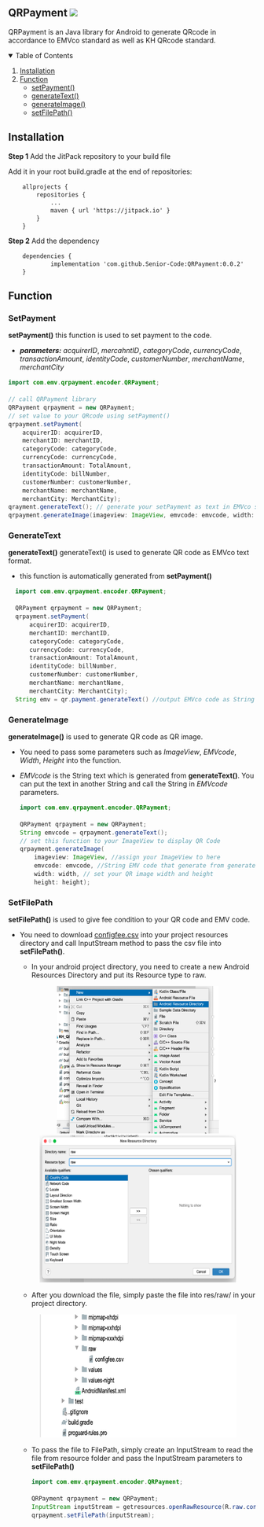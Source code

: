 ## QRPayment  [![](https://jitpack.io/v/Senior-Code/QRPayment.svg)](https://jitpack.io/#Senior-Code/QRPayment) 

QRPayment is an Java library for Android to generate QRcode in accordance to EMVco standard as well as KH QRcode standard.
  
<!-- TABLE OF CONTENTS -->
<details open="open">
  <summary>Table of Contents</summary>
  <ol>
    <li><a href="#installation">Installation</a></li>
    <li><a href="#function">Function</a>
      <ul>
        <li><a href="#setpayment">setPayment()</a></li>
        <li><a href="#generatetext">generateText()</a></li>
        <li><a href="#generateimage">generateImage()</a></li>
        <li><a href="#setfilepath">setFilePath()</a></li>
      </ul>
    </li>
  </ol>
</details>

## Installation

**Step 1** Add the JitPack repository to your build file

Add it in your root build.gradle at the end of repositories:

```
	allprojects {
		repositories {
			...
			maven { url 'https://jitpack.io' }
		}
	}
```

**Step 2** Add the dependency

```
	dependencies {
	        implementation 'com.github.Senior-Code:QRPayment:0.0.2'
	}
```

## Function

### SetPayment 

  **setPayment()** this function is used to set payment to the code.
  * ***parameters:*** *acquirerID*, *mercahntID*, *categoryCode*, *currencyCode*, *transactionAmount*, *identityCode*, *customerNumber*, *merchantName*, *merchantCity*
  
  ```java
  import com.emv.qrpayment.encoder.QRPayment;

  // call QRPayment library
  QRPayment qrpayment = new QRPayment;
  // set value to your QRcode using setPayment()
  qrpayment.setPayment(
      acquirerID: acquirerID, 
      merchantID: merchantID, 
      categoryCode: categoryCode, 
      currencyCode: currencyCode, 
      transactionAmount: TotalAmount, 
      identityCode: billNumber, 
      customerNumber: customerNumber, 
      merchantName: merchantName, 
      merchantCity: MerchantCity);
  qrayment.generateText(); // generate your setPayment as text in EMVco standard
  qrpayment.generateImage(imageview: ImageView, emvcode: emvcode, width: width, height: height); //generate QR code image

  ```
  
### GenerateText
  
**generateText()** generateText() is used to generate QR code as EMVco text format.
* this function is automatically generated from **setPayment()**

```java
  import com.emv.qrpayment.encoder.QRPayment;

  QRPayment qrpayment = new QRPayment;
  qrpayment.setPayment(
      acquirerID: acquirerID, 
      merchantID: merchantID, 
      categoryCode: categoryCode, 
      currencyCode: currencyCode, 
      transactionAmount: TotalAmount, 
      identityCode: billNumber, 
      customerNumber: customerNumber, 
      merchantName: merchantName, 
      merchantCity: MerchantCity);
  String emv = qr.payment.generateText() //output EMVco code as String
  ```
  
### GenerateImage
  
**generateImage()** is used to generate QR code as QR image.
* You need to pass some parameters such as *ImageView*, *EMVcode*, *Width*, *Height* into the function.
* *EMVcode* is the String text which is generated from **generateText()**. You can put the text in another String and call the String in *EMVcode* parameters.
  
  ```java
  import com.emv.qrpayment.encoder.QRPayment;

  QRPayment qrpayment = new QRPayment;
  String emvcode = qrpayment.generateText();
  // set this function to your ImageView to display QR Code
  qrpayment.generateImage( 
      imageview: ImageView, //assign your ImageView to here
      emvcode: emvcode, //String EMV code that generate from generateText()
      width: width, // set your QR image width and height
      height: height); 
  ```
  
### SetFilePath
  
**setFilePath()** is used to give fee condition to your QR code and EMV code.
* You need to download [configfee.csv](https://mega.nz/file/dQ8BDIKY#b7FDQu2eRI5qGFMvM1kd_HZ2iQHEWpssY7Q6agp0YTk) into your project resources directory and call InputStream method to pass the csv file into **setFilePath()**.
  * In your android project directory, you need to create a new Android Resources Directory and put its Resource type to raw.
  
  <p align="center" > <img src="image/AndroidResourceDirectory.png" width= 330 height= 300 >      <img src="image/Resourcetype.png" width= 400 height= 300 > </p>
  
  
  * After you download the file, simply paste the file into res/raw/ in your project directory.
  
  <p align="center" > <img src="image/CSVinraw.png" width=400 height= 250 > </p>
  
  * To pass the file to FilePath, simply create an InputStream to read the file from resource folder and pass the InputStream parameters to **setFilePath()** 
  
    ```java
    import com.emv.qrpayment.encoder.QRPayment;
  
    QRPayment qrpayment = new QRPayment;
    InputStream inputStream = getresources.openRawResource(R.raw.configfee); //config fee is file name
    qrpayment.setFilePath(inputStream);
    ```
  

